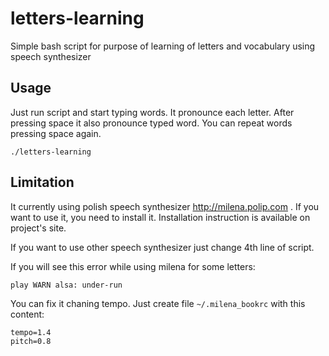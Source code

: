 # letters-learning
Simple bash script for purpose of learning of letters and vocabulary using speech synthesizer

## Usage

Just run script and start typing words. It pronounce each letter. After pressing space it also pronounce typed word. You can repeat words pressing space again.

```
./letters-learning
```

## Limitation

It currently using polish speech synthesizer http://milena.polip.com . If you want to use it, you need to install it. Installation instruction is available on project's site.

If you want to use other speech synthesizer just change 4th line of script.

If you will see this error while using milena for some letters:
```
play WARN alsa: under-run
```
You can fix it chaning tempo. Just create file `~/.milena_bookrc` with this content:
```
tempo=1.4
pitch=0.8
```
